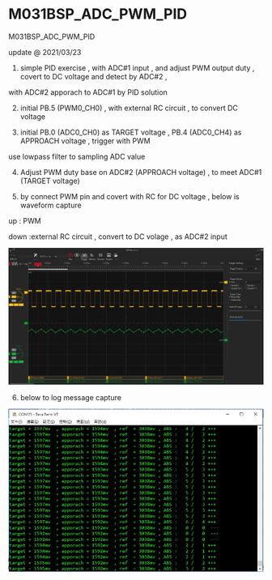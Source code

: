 # M031BSP_ADC_PWM_PID
 M031BSP_ADC_PWM_PID


update @ 2021/03/23

1. simple PID exercise , with ADC#1 input , and adjust PWM output duty , covert to DC voltage and detect by ADC#2 , 

with ADC#2 apporach to ADC#1 by PID solution

2. initial PB.5 (PWM0_CH0) , with external RC circuit , to convert DC voltage

3. initial PB.0 (ADC0_CH0) as TARGET voltage , PB.4 (ADC0_CH4) as APPROACH voltage , trigger with PWM

use lowpass filter to sampling ADC value

4. Adjust PWM duty base on ADC#2 (APPROACH voltage) , to meet ADC#1 (TARGET voltage)

5. by connect PWM pin and covert with RC for DC voltage , below is waveform capture 

up : PWM 

down :external RC circuit , convert to DC volage , as ADC#2 input

![image](https://github.com/released/M031BSP_ADC_PWM_PID/blob/main/waveform.jpg)

6. below to log message capture

![image](https://github.com/released/M031BSP_ADC_PWM_PID/blob/main/terminal.jpg)

